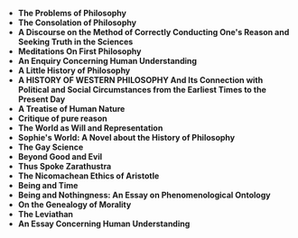 <ul>
<li><b><a target="_blank" href="https://github.com/manjunath5496/Philosophy-Books/blob/master/phl(1).pdf" style="text-decoration:none;">The Problems of Philosophy</a></b></li>
                                <li><b><a target="_blank" href="https://github.com/manjunath5496/Philosophy-Books/blob/master/phl(2).pdf" style="text-decoration:none;">The Consolation of Philosophy</a></b></li>
                                <li><b><a target="_blank" href="https://github.com/manjunath5496/Philosophy-Books/blob/master/phl(3).pdf" style="text-decoration:none;">A Discourse on the Method of Correctly Conducting One's Reason and Seeking Truth in the Sciences</a></b></li>
 <li><b><a target="_blank" href="https://github.com/manjunath5496/Philosophy-Books/blob/master/phl(4).pdf" style="text-decoration:none;">Meditations On First Philosophy  </a></b></li>                              
<li><b><a target="_blank" href="https://github.com/manjunath5496/Philosophy-Books/blob/master/phl(5).pdf" style="text-decoration:none;">An Enquiry Concerning Human Understanding</a></b></li>
<li><b><a target="_blank" href="https://github.com/manjunath5496/Philosophy-Books/blob/master/phl(6).pdf" style="text-decoration:none;">A Little History of Philosophy </a></b></li>
                                <li><b><a target="_blank" href="https://github.com/manjunath5496/Philosophy-Books/blob/master/phl(7).pdf" style="text-decoration:none;">A HISTORY OF WESTERN PHILOSOPHY And Its Connection with Political and Social Circumstances from the Earliest Times to the Present Day</a></b></li>
  
<li><b><a target="_blank" href="https://github.com/manjunath5496/Philosophy-Books/blob/master/phl(8).pdf" style="text-decoration:none;">A Treatise of Human Nature</a></b></li>
                                <li><b><a target="_blank" href="https://github.com/manjunath5496/Philosophy-Books/blob/master/phl(9).pdf" style="text-decoration:none;">Critique of pure reason</a></b></li>
                                <li><b><a target="_blank" href="https://github.com/manjunath5496/Philosophy-Books/blob/master/phl(10).pdf" style="text-decoration:none;">The World as Will and Representation</a></b></li>
 <li><b><a target="_blank" href="https://github.com/manjunath5496/Philosophy-Books/blob/master/phl(11).pdf" style="text-decoration:none;">Sophie's World: A Novel about the History of Philosophy  </a></b></li>                              
<li><b><a target="_blank" href="https://github.com/manjunath5496/Philosophy-Books/blob/master/phl(12).pdf" style="text-decoration:none;">The Gay Science</a></b></li>
<li><b><a target="_blank" href="https://github.com/manjunath5496/Philosophy-Books/blob/master/phl(13).pdf" style="text-decoration:none;">Beyond Good and Evil</a></b></li>
                                <li><b><a target="_blank" href="https://github.com/manjunath5496/Philosophy-Books/blob/master/phl(14).pdf" style="text-decoration:none;">Thus Spoke Zarathustra</a></b></li>  
  
<li><b><a target="_blank" href="https://github.com/manjunath5496/Philosophy-Books/blob/master/phl(15).pdf" style="text-decoration:none;">The Nicomachean Ethics of Aristotle</a></b></li>

<li><b><a target="_blank" href="https://github.com/manjunath5496/Philosophy-Books/blob/master/phl(16).pdf" style="text-decoration:none;">Being and Time</a></b></li>
                                <li><b><a target="_blank" href="https://github.com/manjunath5496/Philosophy-Books/blob/master/phl(17).pdf" style="text-decoration:none;">Being and Nothingness: An Essay on Phenomenological Ontology</a></b></li>
 <li><b><a target="_blank" href="https://github.com/manjunath5496/Philosophy-Books/blob/master/phl(18).pdf" style="text-decoration:none;">On the Genealogy of Morality </a></b></li>                              
<li><b><a target="_blank" href="https://github.com/manjunath5496/Philosophy-Books/blob/master/phl(19).pdf" style="text-decoration:none;">The Leviathan </a></b></li>
<li><b><a target="_blank" href="https://github.com/manjunath5496/Philosophy-Books/blob/master/phl(20).pdf" style="text-decoration:none;">An Essay Concerning Human Understanding</a></b></li>
                             
  </ul>

